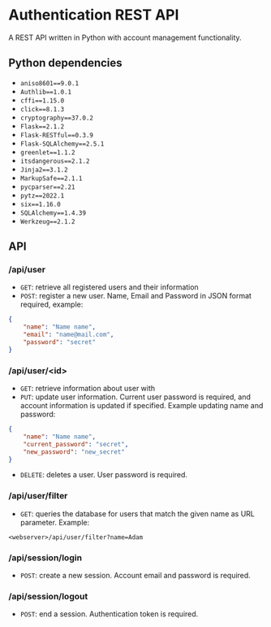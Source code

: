 # Authentication REST API
A REST API written in Python with account management functionality.

## Python dependencies
- `aniso8601==9.0.1`
- `Authlib==1.0.1`
- `cffi==1.15.0`
- `click==8.1.3`
- `cryptography==37.0.2`
- `Flask==2.1.2`
- `Flask-RESTful==0.3.9`
- `Flask-SQLAlchemy==2.5.1`
- `greenlet==1.1.2`
- `itsdangerous==2.1.2`
- `Jinja2==3.1.2`
- `MarkupSafe==2.1.1`
- `pycparser==2.21`
- `pytz==2022.1`
- `six==1.16.0`
- `SQLAlchemy==1.4.39`
- `Werkzeug==2.1.2`

## API
### /api/user
- `GET`: retrieve all registered users and their information
- `POST`: register a new user. Name, Email and Password in JSON format required, example:
```json
{
    "name": "Name name",
    "email": "name@mail.com",
    "password": "secret"
}
```
### /api/user/\<id>
- `GET`: retrieve information about user with <id>
- `PUT`: update user information. Current user password is required, and account information is updated if specified. Example updating name and password:
```json
{
    "name": "Name name",
    "current_password": "secret",
    "new_password": "new_secret"
}
```
- `DELETE`: deletes a user. User password is required.
### /api/user/filter
- `GET`: queries the database for users that match the given name as URL parameter. Example:
```
<webserver>/api/user/filter?name=Adam
```
### /api/session/login
- `POST`: create a new session. Account email and password is required.
### /api/session/logout
- `POST`: end a session. Authentication token is required.

